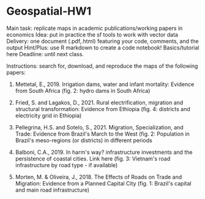 # Geospatial-HW1
Main task: replicate maps in academic publications/working papers in economics  Idea: put in practice the sf tools to work with vector data  Delivery: one document (.pdf,.html) featuring your code, comments, and the output  Hint/Plus: use R markdown to create a code notebook! Basics/tutorial here Deadline: until next class.


Instructions: search for, download, and reproduce the maps of the following papers:

1. Mettetal, E., 2019. Irrigation dams, water and infant mortality: Evidence from South Africa (fig. 2: hydro dams in South Africa)

2. Fried, S. and Lagakos, D., 2021. Rural electrification, migration and structural transformation: Evidence from Ethiopia (fig. 4: districts and electricity grid in Ethiopia)

3. Pellegrina, H.S. and Sotelo, S., 2021. Migration, Specialization, and Trade: Evidence from Brazil's March to the West (fig. 2: Population in Brazil's meso-regions (or districts) in different periods

4. Balboni, C.A., 2019. In harm's way? infrastructure investments and the persistence of coastal cities. Link here (fig. 3: Vietnam's road infrastructure by road type - if available)

5. Morten, M. & Oliveira, J., 2018. The Effects of Roads on Trade and Migration: Evidence from a Planned Capital City (fig. 1: Brazil's capital and main road infrastructure)
